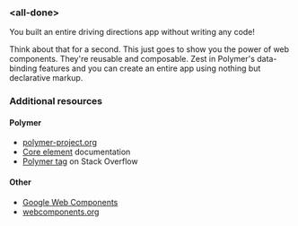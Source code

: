 ### &lt;all-done>

You built an entire driving directions app without writing any code!

Think about that for a second. This just goes to show you the power of web
components. They're reusable and composable. Zest in Polymer's data-binding
features and you can create an entire app using nothing but declarative markup.

### Additional resources

#### Polymer

- [polymer-project.org](http://www.polymer-project.org)
- [Core element](http://www.polymer-project.org/components/core-docs/index.html) documentation
- [Polymer tag](http://stackoverflow.com/questions/tagged/polymer) on Stack Overflow

#### Other

- [Google Web Components](https://github.com/GoogleWebComponents)
- [webcomponents.org](http://www.polymer-project.org)
